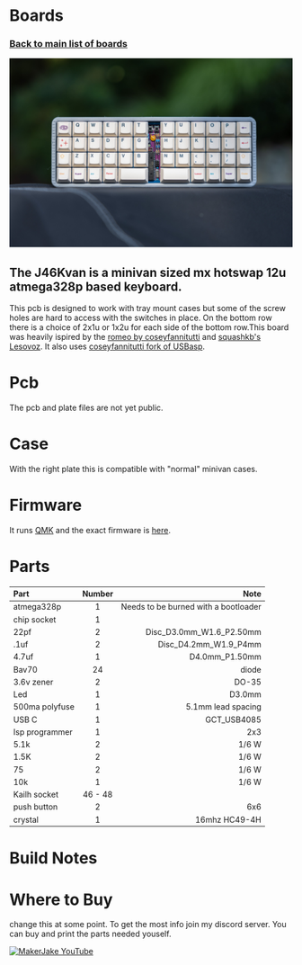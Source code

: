 # Boards
### [Back to main list of boards](https://github.com/MakerJake01/MakerJakes-keyboards) 
![keyboard](J46KvanPic.jpg)
## The J46Kvan is a minivan sized mx hotswap 12u atmega328p based keyboard.

This pcb is designed to work with tray mount cases but some of the screw holes are hard to access with the switches in place. On the bottom row there is a choice of 2x1u or 1x2u for each side of the bottom row.This board was heavily ispired by the [romeo by coseyfannitutti](https://github.com/coseyfannitutti/romeo) and [squashkb's Lesovoz](https://trashman.wiki/community/pcbs/lesovoz). It also uses [coseyfannitutti fork of USBasp](https://github.com/coseyfannitutti/USBaspLoader/tree/atmega328p).

# Pcb
The pcb and plate files are not yet public.

# Case
With the right plate this is compatible with "normal" minivan cases.

# Firmware 
It runs [QMK](https://qmk.fm) and the exact firmware is [here](). 

# Parts
| Part        | Number      | Note |
| :---        |    :----:   |          ---: |
| atmega328p  | 1           | Needs to be burned with a bootloader |
| chip socket | 1 | |
| 22pf | 2 | Disc_D3.0mm_W1.6_P2.50mm |
| .1uf | 2 | Disc_D4.2mm_W1.9_P4mm |
| 4.7uf | 1 | D4.0mm_P1.50mm |
| Bav70 | 24 | diode | 
| 3.6v zener | 2 | DO-35 |
| Led | 1 | D3.0mm |
| 500ma polyfuse | 1 | 5.1mm lead spacing |
| USB C | 1 | GCT_USB4085 | 
| Isp programmer | 1 | 2x3 |
| 5.1k | 2 | 1/6 W |
| 1.5K | 2 | 1/6 W |
| 75 | 2 | 1/6 W |
| 10k | 1 | 1/6 W |
| Kailh socket | 46 - 48 | |
| push button | 2 | 6x6 |
| crystal | 1 | 16mhz HC49-4H |

# Build Notes

# Where to Buy 
change this at some point. To get the most info join my discord server. You can buy and print the parts needed youself. 

[![MakerJake YouTube](https://img.shields.io/badge/Discord-5865F2?style=for-the-badge&logo=discord&logoColor=white)](https://discord.gg/ktUDJ3w) 